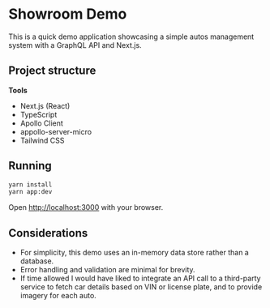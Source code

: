 # Showroom Demo

This is a quick demo application showcasing a simple autos management system with a GraphQL API and Next.js.

## Project structure

**Tools**

- Next.js (React)
- TypeScript
- Apollo Client
- appollo-server-micro
- Tailwind CSS

## Running

```bash
yarn install
yarn app:dev
```

Open [http://localhost:3000](http://localhost:3000) with your browser.

## Considerations

- For simplicity, this demo uses an in-memory data store rather than a database.
- Error handling and validation are minimal for brevity.
- If time allowed I would have liked to integrate an API call to a third-party
  service to fetch car details based on VIN or license plate, and to provide
  imagery for each auto.
